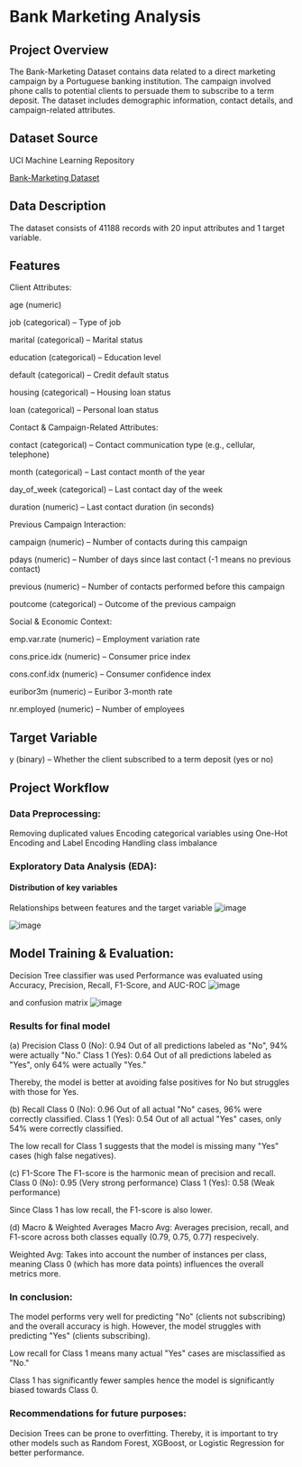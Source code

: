 # Bank Marketing Analysis

## Project Overview

The Bank-Marketing Dataset contains data related to a direct marketing campaign by a Portuguese banking institution. The campaign involved phone calls to potential clients to persuade them to subscribe to a term deposit. The dataset includes demographic information, contact details, and campaign-related attributes.

## Dataset Source
UCI Machine Learning Repository

[Bank-Marketing Dataset](https://archive.ics.uci.edu/ml/datasets/Bank+Marketing)

## Data Description

The dataset consists of 41188 records with 20 input attributes and 1 target variable.

## Features

Client Attributes:

age (numeric)

job (categorical) – Type of job

marital (categorical) – Marital status

education (categorical) – Education level

default (categorical) – Credit default status

housing (categorical) – Housing loan status

loan (categorical) – Personal loan status

Contact & Campaign-Related Attributes:

contact (categorical) – Contact communication type (e.g., cellular, telephone)

month (categorical) – Last contact month of the year

day_of_week (categorical) – Last contact day of the week

duration (numeric) – Last contact duration (in seconds)

Previous Campaign Interaction:

campaign (numeric) – Number of contacts during this campaign

pdays (numeric) – Number of days since last contact (-1 means no previous contact)

previous (numeric) – Number of contacts performed before this campaign

poutcome (categorical) – Outcome of the previous campaign

Social & Economic Context:

emp.var.rate (numeric) – Employment variation rate

cons.price.idx (numeric) – Consumer price index

cons.conf.idx (numeric) – Consumer confidence index

euribor3m (numeric) – Euribor 3-month rate

nr.employed (numeric) – Number of employees

## Target Variable

y (binary) – Whether the client subscribed to a term deposit (yes or no)

## Project Workflow

### Data Preprocessing:
Removing duplicated values
Encoding categorical variables using One-Hot Encoding and Label Encoding
Handling class imbalance

### Exploratory Data Analysis (EDA):

#### Distribution of key variables

Relationships between features and the target variable
![image](https://github.com/user-attachments/assets/9f8689d8-f730-4d31-a8f3-2f9cb2da3515)

![image](https://github.com/user-attachments/assets/7777a134-c865-49ef-83ad-37473d03b71b)

## Model Training & Evaluation:

Decision Tree classifier was used
Performance was evaluated using Accuracy, Precision, Recall, F1-Score, and AUC-ROC 
![image](https://github.com/user-attachments/assets/2df155ca-a202-43d1-8114-feda90fb6214)

and confusion matrix
![image](https://github.com/user-attachments/assets/34db96ac-6813-42db-ba85-4fae87473122)

### Results for final model
(a) Precision
Class 0 (No): 0.94 
Out of all predictions labeled as "No", 94% were actually "No."
Class 1 (Yes): 0.64 
Out of all predictions labeled as "Yes", only 64% were actually "Yes."

Thereby, the model is better at avoiding false positives for No but struggles with those for Yes.

(b) Recall
Class 0 (No): 0.96 
Out of all actual "No" cases, 96% were correctly classified.
Class 1 (Yes): 0.54
Out of all actual "Yes" cases, only 54% were correctly classified.

The low recall for Class 1 suggests that the model is missing many "Yes" cases (high false negatives).

(c) F1-Score
The F1-score is the harmonic mean of precision and recall.
Class 0 (No): 0.95 (Very strong performance)
Class 1 (Yes): 0.58 (Weak performance)

Since Class 1 has low recall, the F1-score is also lower.

(d) Macro & Weighted Averages
Macro Avg: Averages precision, recall, and F1-score across both classes equally (0.79, 0.75, 0.77) respecively.

Weighted Avg: Takes into account the number of instances per class, meaning Class 0 (which has more data points) influences the overall metrics more.


### **In conclusion:**
The model performs very well for predicting "No" (clients not subscribing) and the overall accuracy is high. However, the model struggles with predicting "Yes" (clients subscribing).

Low recall for Class 1 means many actual "Yes" cases are misclassified as "No."

Class 1 has significantly fewer samples hence the model is significantly biased towards Class 0.

### Recommendations for future purposes:
Decision Trees can be prone to overfitting. Thereby, it is important to try other models such as Random Forest, XGBoost, or Logistic Regression for better performance.



